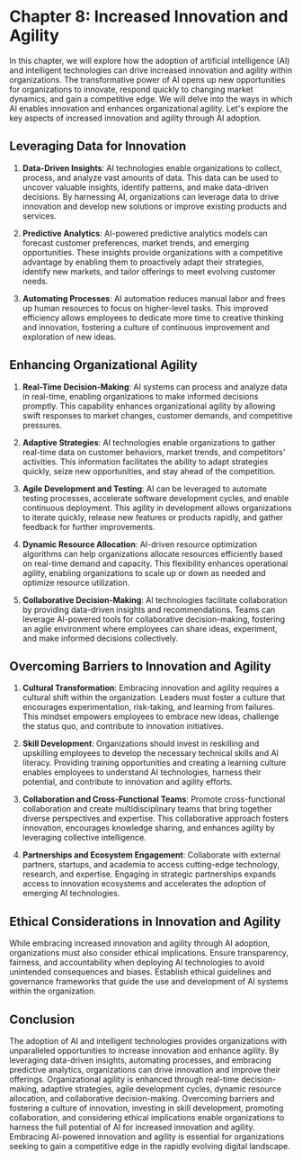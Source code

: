 Chapter 8: Increased Innovation and Agility
===========================================

In this chapter, we will explore how the adoption of artificial intelligence (AI) and intelligent technologies can drive increased innovation and agility within organizations. The transformative power of AI opens up new opportunities for organizations to innovate, respond quickly to changing market dynamics, and gain a competitive edge. We will delve into the ways in which AI enables innovation and enhances organizational agility. Let's explore the key aspects of increased innovation and agility through AI adoption.

Leveraging Data for Innovation
------------------------------

1. **Data-Driven Insights**: AI technologies enable organizations to collect, process, and analyze vast amounts of data. This data can be used to uncover valuable insights, identify patterns, and make data-driven decisions. By harnessing AI, organizations can leverage data to drive innovation and develop new solutions or improve existing products and services.

2. **Predictive Analytics**: AI-powered predictive analytics models can forecast customer preferences, market trends, and emerging opportunities. These insights provide organizations with a competitive advantage by enabling them to proactively adapt their strategies, identify new markets, and tailor offerings to meet evolving customer needs.

3. **Automating Processes**: AI automation reduces manual labor and frees up human resources to focus on higher-level tasks. This improved efficiency allows employees to dedicate more time to creative thinking and innovation, fostering a culture of continuous improvement and exploration of new ideas.

Enhancing Organizational Agility
--------------------------------

1. **Real-Time Decision-Making**: AI systems can process and analyze data in real-time, enabling organizations to make informed decisions promptly. This capability enhances organizational agility by allowing swift responses to market changes, customer demands, and competitive pressures.

2. **Adaptive Strategies**: AI technologies enable organizations to gather real-time data on customer behaviors, market trends, and competitors' activities. This information facilitates the ability to adapt strategies quickly, seize new opportunities, and stay ahead of the competition.

3. **Agile Development and Testing**: AI can be leveraged to automate testing processes, accelerate software development cycles, and enable continuous deployment. This agility in development allows organizations to iterate quickly, release new features or products rapidly, and gather feedback for further improvements.

4. **Dynamic Resource Allocation**: AI-driven resource optimization algorithms can help organizations allocate resources efficiently based on real-time demand and capacity. This flexibility enhances operational agility, enabling organizations to scale up or down as needed and optimize resource utilization.

5. **Collaborative Decision-Making**: AI technologies facilitate collaboration by providing data-driven insights and recommendations. Teams can leverage AI-powered tools for collaborative decision-making, fostering an agile environment where employees can share ideas, experiment, and make informed decisions collectively.

Overcoming Barriers to Innovation and Agility
---------------------------------------------

1. **Cultural Transformation**: Embracing innovation and agility requires a cultural shift within the organization. Leaders must foster a culture that encourages experimentation, risk-taking, and learning from failures. This mindset empowers employees to embrace new ideas, challenge the status quo, and contribute to innovation initiatives.

2. **Skill Development**: Organizations should invest in reskilling and upskilling employees to develop the necessary technical skills and AI literacy. Providing training opportunities and creating a learning culture enables employees to understand AI technologies, harness their potential, and contribute to innovation and agility efforts.

3. **Collaboration and Cross-Functional Teams**: Promote cross-functional collaboration and create multidisciplinary teams that bring together diverse perspectives and expertise. This collaborative approach fosters innovation, encourages knowledge sharing, and enhances agility by leveraging collective intelligence.

4. **Partnerships and Ecosystem Engagement**: Collaborate with external partners, startups, and academia to access cutting-edge technology, research, and expertise. Engaging in strategic partnerships expands access to innovation ecosystems and accelerates the adoption of emerging AI technologies.

Ethical Considerations in Innovation and Agility
------------------------------------------------

While embracing increased innovation and agility through AI adoption, organizations must also consider ethical implications. Ensure transparency, fairness, and accountability when deploying AI technologies to avoid unintended consequences and biases. Establish ethical guidelines and governance frameworks that guide the use and development of AI systems within the organization.

Conclusion
----------

The adoption of AI and intelligent technologies provides organizations with unparalleled opportunities to increase innovation and enhance agility. By leveraging data-driven insights, automating processes, and embracing predictive analytics, organizations can drive innovation and improve their offerings. Organizational agility is enhanced through real-time decision-making, adaptive strategies, agile development cycles, dynamic resource allocation, and collaborative decision-making. Overcoming barriers and fostering a culture of innovation, investing in skill development, promoting collaboration, and considering ethical implications enable organizations to harness the full potential of AI for increased innovation and agility. Embracing AI-powered innovation and agility is essential for organizations seeking to gain a competitive edge in the rapidly evolving digital landscape.
